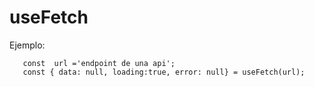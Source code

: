 # useFetch

Ejemplo:
```
   const  url ='endpoint de una api';
   const { data: null, loading:true, error: null} = useFetch(url);

```